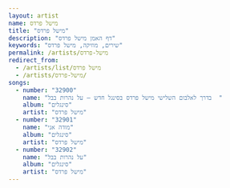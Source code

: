 ```yaml
---
layout: artist
name: מישל פרדס
title: "מישל פרדס"
description: "דף האמן מישל פרדס"
keywords: "שירים, מוזיקה, מישל פרדס"
permalink: /artists/מישל-פרדס
redirect_from:
  - /artists/list/מישל פרדס
  - /artists/מישל-פרדס/
songs:
  - number: "32900"
    name: "בדרך לאלבום השלישי מישל פרדס בסינגל חדש – על נהרות בבל  "
    album: "סינגלים"
    artist: "מישל פרדס"
  - number: "32901"
    name: "מודה אני"
    album: "סינגלים"
    artist: "מישל פרדס"
  - number: "32902"
    name: "על נהרות בבל"
    album: "סינגלים"
    artist: "מישל פרדס"
---
```

